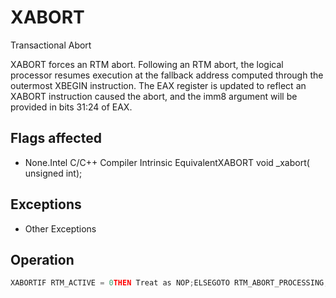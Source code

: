 # XABORT

Transactional Abort

XABORT forces an RTM abort.
Following an RTM abort, the logical processor resumes execution at the fallback address computed through the outermost XBEGIN instruction.
The EAX register is updated to reflect an XABORT instruction caused the abort, and the imm8 argument will be provided in bits 31:24 of EAX.


## Flags affected

- None.Intel C/C++ Compiler Intrinsic EquivalentXABORT void _xabort( unsigned int);

## Exceptions

- Other Exceptions

## Operation

```C
XABORTIF RTM_ACTIVE = 0THEN Treat as NOP;ELSEGOTO RTM_ABORT_PROCESSING;FI;(* For any RTM abort condition encountered during RTM execution *)RTM_ABORT_PROCESSING:Restore architectural register state;Discard memory updates performed in transaction;Update EAX with status and XABORT argument;RTM_NEST_COUNT:= 0;RTM_ACTIVE:= 0;SUSLDTRK_ACTIVE := 0;IF 64-bit ModeTHENRIP:= fallbackRIP;ELSEEIP := fallbackEIP;FI;END
```
